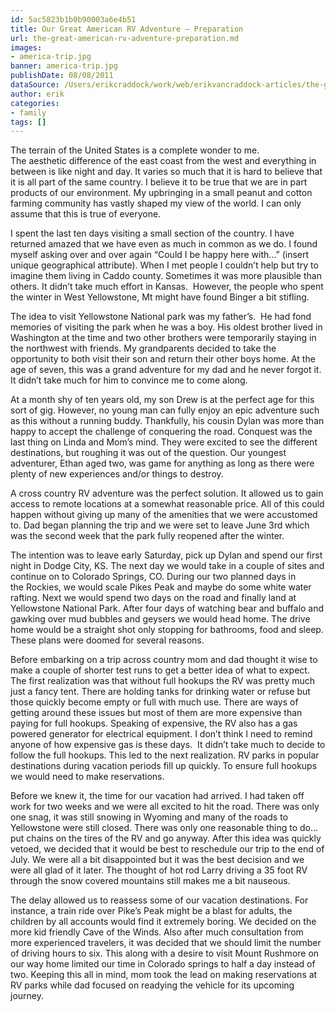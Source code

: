 ```yaml
---
id: 5ac5823b1b0b90003a6e4b51
title: Our Great American RV Adventure – Preparation
url: the-great-american-rv-adventure-preparation.md
images:
- america-trip.jpg
banner: america-trip.jpg
publishDate: 08/08/2011
dataSource: /Users/erikcraddock/work/web/erikvancraddock-articles/the-great-american-rv-adventure-preparation/the-great-american-rv-adventure-preparation.md
author: erik
categories:
- family
tags: []
---
```

  
The terrain of the United States is a complete wonder to me. The aesthetic difference of the east coast from the west and everything in between is like night and day. It varies so much that it is hard to believe that it is all part of the same country. I believe it to be true that we are in part products of our environment. My upbringing in a small peanut and cotton farming community has vastly shaped my view of the world. I can only assume that this is true of everyone.

I spent the last ten days visiting a small section of the country. I have returned amazed that we have even as much in common as we do. I found myself asking over and over again &#8220;Could I be happy here with&#8230;&#8221; (insert unique geographical attribute). When I met people I couldn&#8217;t help but try to imagine them living in Caddo county. Sometimes it was more plausible than others. It didn&#8217;t take much effort in Kansas.  However, the people who spent the winter in West Yellowstone, Mt might have found Binger a bit stifling.

The idea to visit Yellowstone National park was my father&#8217;s.  He had fond memories of visiting the park when he was a boy. His oldest brother lived in Washington at the time and two other brothers were temporarily staying in the northwest with friends. My grandparents decided to take the opportunity to both visit their son and return their other boys home. At the age of seven, this was a grand adventure for my dad and he never forgot it. It didn&#8217;t take much for him to convince me to come along.

At a month shy of ten years old, my son Drew is at the perfect age for this sort of gig. However, no young man can fully enjoy an epic adventure such as this without a running buddy. Thankfully, his cousin Dylan was more than happy to accept the challenge of conquering the road. Conquest was the last thing on Linda and Mom&#8217;s mind. They were excited to see the different destinations, but roughing it was out of the question. Our youngest adventurer, Ethan aged two, was game for anything as long as there were plenty of new experiences and/or things to destroy.

A cross country RV adventure was the perfect solution. It allowed us to gain access to remote locations at a somewhat reasonable price. All of this could happen without giving up many of the amenities that we were accustomed to. Dad began planning the trip and we were set to leave June 3rd which was the second week that the park fully reopened after the winter.

The intention was to leave early Saturday, pick up Dylan and spend our first night in Dodge City, KS. The next day we would take in a couple of sites and continue on to Colorado Springs, CO. During our two planned days in the Rockies, we would scale Pikes Peak and maybe do some white water rafting. Next we would spend two days on the road and finally land at Yellowstone National Park. After four days of watching bear and buffalo and gawking over mud bubbles and geysers we would head home. The drive home would be a straight shot only stopping for bathrooms, food and sleep. These plans were doomed for several reasons.

Before embarking on a trip across country mom and dad thought it wise to make a couple of shorter test runs to get a better idea of what to expect. The first realization was that without full hookups the RV was pretty much just a fancy tent. There are holding tanks for drinking water or refuse but those quickly become empty or full with much use. There are ways of getting around these issues but most of them are more expensive than paying for full hookups. Speaking of expensive, the RV also has a gas powered generator for electrical equipment. I don&#8217;t think I need to remind anyone of how expensive gas is these days.  It didn&#8217;t take much to decide to follow the full hookups. This led to the next realization. RV parks in popular destinations during vacation periods fill up quickly. To ensure full hookups we would need to make reservations.

Before we knew it, the time for our vacation had arrived. I had taken off work for two weeks and we were all excited to hit the road. There was only one snag, it was still snowing in Wyoming and many of the roads to Yellowstone were still closed. There was only one reasonable thing to do&#8230; put chains on the tires of the RV and go anyway. After this idea was quickly vetoed, we decided that it would be best to reschedule our trip to the end of July. We were all a bit disappointed but it was the best decision and we were all glad of it later. The thought of hot rod Larry driving a 35 foot RV through the snow covered mountains still makes me a bit nauseous.

The delay allowed us to reassess some of our vacation destinations. For instance, a train ride over Pike&#8217;s Peak might be a blast for adults, the children by all accounts would find it extremely boring. We decided on the more kid friendly Cave of the Winds. Also after much consultation from more experienced travelers, it was decided that we should limit the number of driving hours to six. This along with a desire to visit Mount Rushmore on our way home limited our time in Colorado springs to half a day instead of two. Keeping this all in mind, mom took the lead on making reservations at RV parks while dad focused on readying the vehicle for its upcoming journey.